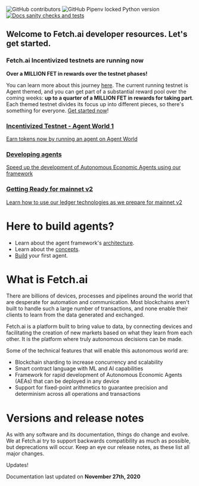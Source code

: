 ![GitHub contributors](https://img.shields.io/github/contributors-anon/fetchai/docs)
![GitHub Pipenv locked Python version](https://img.shields.io/github/pipenv/locked/python-version/fetchai/docs)
<a href="https://github.com/fetchai/docs/workflows/Docs%20sanity%20checks%20and%20tests">
<img alt="Docs sanity checks and tests" src="https://github.com/fetchai/docs/workflows/Docs%20sanity%20checks%20and%20tests/badge.svg?branch=master">
</a>
<div class="parent">
<div class="div1 grid_item"><h2>Welcome to Fetch.ai developer resources. Let's get started.</h2> </div>
<div class="div2 grid_item"><h3>Fetch.ai Incentivized testnets are running now</h3>
    <p><strong>Over a MILLION FET in rewards over the testnet phases!</strong></p>
    <p>You can learn more about this journey <a href="../i_nets/">here</a>. The current running testnet is Agent themed, and you can get part of a substantial reward pool over the coming weeks: <strong>up to a quarter of a MILLION FET in rewards for taking part</strong>. Each themed testnet divides its focus up into different pieces, so there's something for everyone. <a href="../i_nets/quickstart-aw1">Get started now</a>!</p> </div>
<a href ="https://docs.fetch.ai/aea" class="black-link"><div class="div3 grid_item">       <h3>Incentivized Testnet - Agent World 1</h3>
      <p>Earn tokens now by running an agent on Agent World</p></div></a>
<a href="https://docs.fetch.ai/ledger" class="black-link"><div class="div4 grid_item">       <h3>Developing agents</h3>
      <p>Speed up the development of Autonomous Economic Agents using our framework</p></div></a>
<a href="https://docs.fetch.ai/i_nets" class="black-link"><div class="div5 grid_item">       <h3>Getting Ready for mainnet v2</h3>
      <p>Learn how to use our ledger technologies as we prepare for mainnet v2</p></div></a>


<div class="div6 grid_item"> <h1>Here to build agents?</h1>
    <ul>
      <li>Learn about the agent framework's <a href="../aea/diagram">architecture</a>.</li>
      <li>Learn about the <a href="../aea">concepts</a>.</li>
      <li><a href="../aea/quickstart">Build</a> your first agent.</li>
    </ul></div>
<div class="div7 grid_item"><h1>What is Fetch.ai</h1>
    <p>There are billions of devices, processes and pipelines around the world that are desperate for automation and communication. Most blockchains aren't built to handle such a large number of transactions, and none enable their clients to learn from the data generated and exchanged.</p>
    <p>Fetch.ai is a platform built to bring value to data, by connecting devices and facilitating the creation of new markets based on what they learn from each other. It is the platform where truly autonomous decisions can be made.</p>
    <p>Some of the technical features that will enable this autonomous world are:</p>
    <ul>
      <li>Blockchain sharding to increase concurrency and scalability</li>
      <li>Smart contract language with ML and AI capabilities</li>
      <li>Framework for rapid development of Autonomous Economic Agents (AEAs) that can be deployed in any device</li>
      <li>Support for fixed-point arithmetics to guarantee precision and determinism across all operations and transactions</li>
    </ul> </div>
<div class="div8 grid_item"> <h1>Versions and release notes</h1>
    <p>As with any software and its documentation, things do change and evolve. We at Fetch.ai try to support backwards compatibility as much as possible, but deprecations will occur. Keep an eye our release notes, as these list all major changes.</p>
<!--     <p>If you want to view older versions of the documentation, you can select them using the drop down at the bottom of the left hand menu.</p> --></div>
<div class="div9"> </div> 
</div>


<!--/div--><!-- One closing div too many-->
<!-- stuff outside of tags (added a pre for now -->

<div class="admonition note">
  <p class="admonition-title">Updates!</p>
  <p>Documentation last updated on <strong>November 27th, 2020</strong></p>
</div>

<br/>
